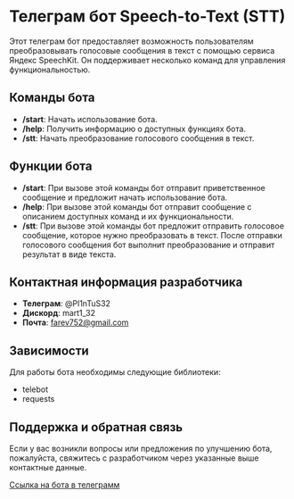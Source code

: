 # Телеграм бот Speech-to-Text (STT)

Этот телеграм бот предоставляет возможность пользователям преобразовывать голосовые сообщения в текст с помощью сервиса Яндекс SpeechKit. Он поддерживает несколько команд для управления функциональностью.

## Команды бота

- **/start**: Начать использование бота.
- **/help**: Получить информацию о доступных функциях бота.
- **/stt**: Начать преобразование голосового сообщения в текст.

## Функции бота

- **/start**: При вызове этой команды бот отправит приветственное сообщение и предложит начать использование бота.
- **/help**: При вызове этой команды бот отправит сообщение с описанием доступных команд и их функциональности.
- **/stt**: При вызове этой команды бот предложит отправить голосовое сообщение, которое нужно преобразовать в текст. После отправки голосового сообщения бот выполнит преобразование и отправит результат в виде текста.

## Контактная информация разработчика

- **Телеграм**: @Pl1nTuS32
- **Дискорд**: mart1_32
- **Почта**: farev752@gmail.com

## Зависимости

Для работы бота необходимы следующие библиотеки:

- telebot
- requests

## Поддержка и обратная связь

Если у вас возникли вопросы или предложения по улучшению бота, пожалуйста, свяжитесь с разработчиком через указанные выше контактные данные.

[Ссылка на бота в телеграмм](https://t.me/stt_bot_stt_bot)
